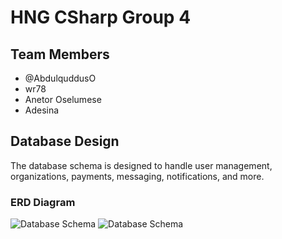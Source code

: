 # HNG CSharp Group 4

## Team Members
- @AbdulquddusO
- wr78
- Anetor Oselumese
- Adesina


## Database Design
The database schema is designed to handle user management, organizations, payments, messaging, notifications, and more.

### ERD Diagram
![Database Schema](https://dbdiagram.io/d/Table-669260279939893daed48c74)
![Database Schema](https://dbdiagram.io/d/Table-669260279939893daed48c74)
